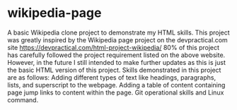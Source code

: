 # wikipedia-page
A basic Wikipedia clone project to demonstrate my HTML skills.
This project was greatly inspired by the Wikipedia page
project on the devpractical.com site https://devpractical.com/html-project-wikipedia/
80% of this project has carefully followed the project requirement listed on the above website. However, in the future I still intended to make further updates as this is just the basic HTML version of this project.
Skills demonstrated in this project are as follows:
Adding different types of text like headings, paragraphs, lists, and superscript to the webpage.
Adding a table of content containing page jump links to content within the page.
Git operational skills and Linux command.
